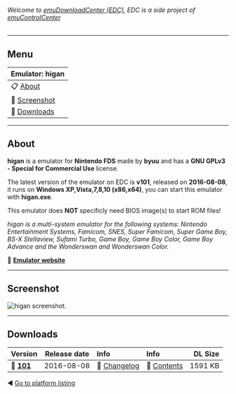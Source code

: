 ###### Welcome to [emuDownloadCenter (EDC)](https://github.com/PhoenixInteractiveNL/emuDownloadCenter/wiki/), EDC is a side project of [emuControlCenter](https://github.com/PhoenixInteractiveNL/emuControlCenter/wiki/)
***
## Menu
| **Emulator: higan** |
|:---------|
| :clipboard: [About](#about) |
| :sunrise: [Screenshot](#screenshot) |
| :floppy_disk: [Downloads](#downloads) |
***
## About
**higan** is a emulator for **Nintendo FDS** made by **byuu** and has a **GNU GPLv3 - Special for Commercial Use** license.

The latest version of the emulator on EDC is **v101**, released on **2016-08-08**, it runs on **Windows XP,Vista,7,8,10 (x86,x64)**, you can start this emulator with **higan.exe**.

This emulator does **NOT** specificly need BIOS image(s) to start ROM files!

_higan is a multi-system emulator for the following systems: Nintendo Entertainment Systems, Famicom, SNES, Super Famicom, Super Game Boy, BS-X Stellaview, Sufami Turbo, Game Boy, Game Boy Color, Game Boy Advance and the Wonderswan and Wonderswan Color._

:link: [**Emulator website**](http://byuu.org/emulation/higan/)
***
## Screenshot
![](https://raw.githubusercontent.com/PhoenixInteractiveNL/emuDownloadCenter/master/hooks/higan/screen.jpg "higan screenshot.")
***
## Downloads
| Version  | Release date  | Info       | Info       | DL Size    |
|:---------|:-------------:|:-----------|:-----------|-----------:|
| :floppy_disk: [**101**](https://github.com/PhoenixInteractiveNL/edc-repo0003/raw/master/higan/101.7z) | 2016-08-08 | :page_facing_up: [Changelog](https://github.com/PhoenixInteractiveNL/edc-repo0003/blob/master/higan/101_changelog.txt) | :mag_right: [Contents](https://github.com/PhoenixInteractiveNL/edc-repo0003/blob/master/higan/101_contents.txt) | 1591 KB |

:arrow_backward: [Go to platform listing](https://github.com/PhoenixInteractiveNL/emuDownloadCenter/wiki/EDC-Platform-List)
